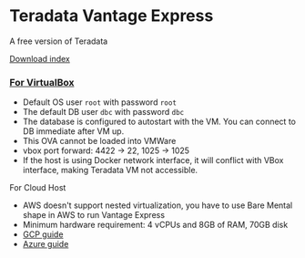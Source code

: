 # Teradata Vantage Express
A free version of Teradata

[Download index](https://downloads.teradata.com/download/database/teradata-express/vmware)
### [For VirtualBox](https://quickstarts.teradata.com/getting.started.vbox.html)
- Default OS user `root` with password `root`
- The default DB user `dbc` with password `dbc`
- The database is configured to autostart with the VM. You can connect to DB immediate after VM up.
- This OVA cannot be loaded into VMWare
- vbox port forward: 4422 -> 22, 1025 -> 1025
- If the host is using Docker network interface, it will conflict with VBox interface, making Teradata VM not accessible.

For Cloud Host
- AWS doesn't support nested virtualization, you have to use Bare Mental shape in AWS to run Vantage Express
- Minimum hardware requirement: 4 vCPUs and 8GB of RAM, 70GB disk
- [GCP guide](https://quickstarts.teradata.com/vantage.express.gcp.html)
- [Azure guide](https://quickstarts.teradata.com/run-vantage-express-on-microsoft-azure.html)

